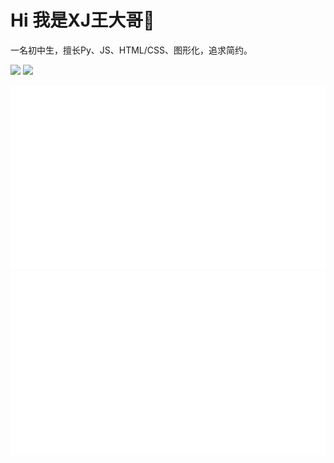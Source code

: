 # Hi 我是XJ王大哥👋

一名初中生，擅长Py、JS、HTML/CSS、图形化，追求简约。

<img src="https://img.shields.io/badge/%E4%B8%BB%E9%A1%B5-%E7%BC%96%E7%A8%8B%E7%8C%AB-red?link=https://shequ.codemao.cn/user/6384716"></img>
<img src="https://img.shields.io/badge/%E4%BD%9C%E5%93%81%E9%9B%86-%E9%A3%9E%E4%B9%A6-blue?link=https://xjwangdage.feishu.cn/wiki/wikcn0I6BqMVUjIUxnEOujYrtEc"></img>

![](https://raw.githubusercontent.com/XJwangdage/github-stats-transparent/output/generated/overview.svg)
![](https://raw.githubusercontent.com/XJwangdage/github-stats-transparent/output/generated/languages.svg)

<!-- [![Anurag's GitHub stats](https://github-readme-stats.vercel.app/api?username=XJwangdage&locale=cn&theme=radical)](https://github.com/anuraghazra/github-readme-stats) -->
